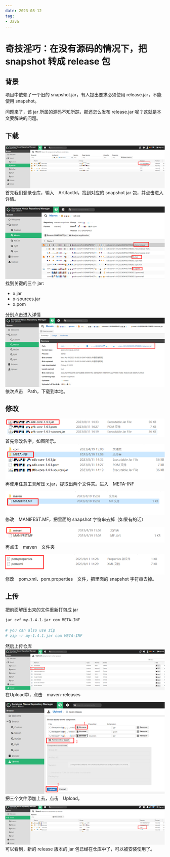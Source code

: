 ```yaml
---
date: 2023-08-12
tag:
- Java
---
```


# 奇技淫巧：在没有源码的情况下，把 snapshot 转成 release 包
## 背景
项目中依赖了一个旧的 snapshot.jar，有人提出要求必须使用 release.jar，不能使用 snapshot。

问题来了，该 jar 所属的源码不知所踪，那还怎么发布 release.jar 呢？这就是本文要解决的问题。

<!-- more -->

## 下载
![](https://raw.githubusercontent.com/levy9527/image-holder/main/md-image-kit/1691748114074-8149044d-a066-4069-9bbd-7124bede3686.png)
首先我们登录仓库，输入　ArtifactId，找到对应的 snapshot jar 包，并点击进入详情。

![](https://raw.githubusercontent.com/levy9527/image-holder/main/md-image-kit/1691748125239-9f38e77c-e2a9-4cb9-a5ae-663d1cbdbc5a.png)
找到关键的三个 jar:

- x.jar
- x-sources.jar
- x.pom

分别点击进入详情
![](https://raw.githubusercontent.com/levy9527/image-holder/main/md-image-kit/1691748130574-143b17a9-4ecc-4543-8802-d51b14f43651.png)
依次点击　Path，下载到本地。
## 修改
![](https://raw.githubusercontent.com/levy9527/image-holder/main/md-image-kit/1691748138424-a8260207-8884-4054-8b86-c247b3766a3b.png)
首先修改名字，如图所示。
![](https://raw.githubusercontent.com/levy9527/image-holder/main/md-image-kit/1691748145414-f10b3b8a-9f57-493e-ae78-978b80e41dcd.png)
再使用任意工具解压 x.jar，提取出两个文件夹。进入　META-INF

![](https://raw.githubusercontent.com/levy9527/image-holder/main/md-image-kit/1691748152420-1e600d70-ff87-4962-844f-021fe5288aa2.png)
修改　MANIFEST.MF，把里面的 snapshot 字符串去掉（如果有的话）

![](https://raw.githubusercontent.com/levy9527/image-holder/main/md-image-kit/1691748159789-a1ebe8eb-231f-435c-aabb-0c2fb06f93db.png)
再点击　maven　文件夹

![](https://raw.githubusercontent.com/levy9527/image-holder/main/md-image-kit/1691748164871-77ab05e9-480f-4afb-9f48-6dba9b89a49a.png)
修改　pom.xml、pom.properties　文件，把里面的 snapshot 字符串去掉。
## 上传
把前面解压出来的文件重新打包成 jar
```bash
jar cvf my-1.4.1.jar com META-INF

# you can also use zip 
# zip -r my-1.4.1.jar com META-INF
```

然后上传仓库
![](https://raw.githubusercontent.com/levy9527/image-holder/main/md-image-kit/1691748169575-27ed04cd-a4c5-4956-b8fc-9e7acb9b7f42.png)
在Upload中，点击　maven-releases

![](https://raw.githubusercontent.com/levy9527/image-holder/main/md-image-kit/1691748175045-badb4fa7-8d30-45ad-8707-d096da6a28ec.png)
把三个文件添加上去，点击　Upload。

![](https://raw.githubusercontent.com/levy9527/image-holder/main/md-image-kit/1691748258011-2fef169f-82c0-41c4-a7f7-d7bca0065b25.png)
可以看到，新的 release 版本的 jar 包已经在仓库中了，可以被安装使用了。
